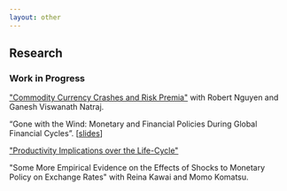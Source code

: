```yaml
---
layout: other
---
```

## Research

### Work in Progress
["Commodity Currency Crashes and Risk Premia"](https://drive.google.com/open?id=1X_UVCYTe10ZBDMINkCgloLgtJhEETmWq) with Robert Nguyen and Ganesh Viswanath Natraj.

“Gone with the Wind: Monetary and Financial Policies During Global Financial Cycles”.
[[slides](https://drive.google.com/file/d/19ekyXnoLi-GVrqZ0cvpy9Ip__tVBEKRd/view?usp=sharing)]

["Productivity Implications over the Life-Cycle"](https://drive.google.com/open?id=1E1Yh-11jFemYWoKd5USTMCP4OXglM7ql)

"Some More Empirical Evidence on the Effects of Shocks to Monetary Policy on Exchange Rates" with Reina Kawai and Momo Komatsu.
